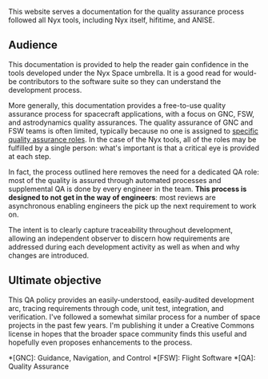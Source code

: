 This website serves a documentation for the quality assurance process followed all Nyx tools, including Nyx itself, hifitime, and ANISE.

## Audience

This documentation is provided to help the reader gain confidence in the tools developed under the Nyx Space umbrella. It is a good read for would-be contributors to the software suite so they can understand the development process.

More generally, this documentation provides a free-to-use quality assurance process for spacecraft applications, with a focus on GNC, FSW, and astrodynamics quality assurances. The quality assurance of GNC and FSW teams is often limited, typically because no one is assigned to [specific quality assurance roles](/summary/roles/). In the case of the Nyx tools, all of the roles may be fulfilled by a single person: what's important is that a critical eye is provided at each step.

In fact, the process outlined here removes the need for a dedicated QA role: most of the quality is assured through automated processes and supplemental QA is done by every engineer in the team. **This process is designed to not get in the way of engineers**: most reviews are asynchronous enabling engineers the pick up the next requirement to work on.

The intent is to clearly capture traceability throughout development, allowing an independent observer to discern how requirements are addressed during each development activity as well as when and why changes are introduced.

## Ultimate objective

This QA policy provides an easily-understood, easily-audited development arc, tracing requirements through code, unit test, integration, and verification. I've followed a somewhat similar process for a number of space projects in the past few years. I'm publishing it under a Creative Commons license in hopes that the broader space community finds this useful and hopefully even proposes enhancements to the process.

*[GNC]: Guidance, Navigation, and Control
*[FSW]: Flight Software
*[QA]: Quality Assurance